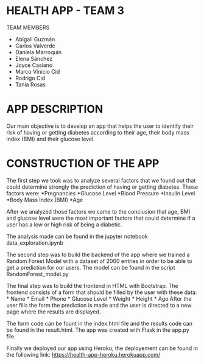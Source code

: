 # HEALTH APP - TEAM 3

TEAM MEMBERS

* Abigail Guzmán
* Carlos Valverde
* Daniela Marroquín 
* Elena Sánchez 
* Joyce Casiano
* Marco Vinicio Cid
* Rodrigo Cid
* Tania Rosas

# APP DESCRIPTION

Our main objective is to develop an app that helps the user to identify their risk of having or getting diabetes according to their age, their body mass index (BMI) and their glucose level. 

# CONSTRUCTION OF THE APP 

The first step we took was to analyze several factors that we found out that could determine strongly the prediction of having or getting diabetes. Those factors were:
  *Pregnancies
  *Glucose Level
  *Blood Pressure
  *Insulin Level
  *Body Mass Index (BMI)
  *Age

After we analyzed those factors we came to the conclusion that age, BMI and glucose level were the most important factors that could determine if a user has a low or high risk of being a diabetic.  

The analysis made can be found in the jupyter notebook data_exploration.ipynb 

The second step was to build the backend of the app where we trained a Random Forest Model with a dataset of 2000 entries in order to be able to get a prediction for our users. The model can be found in the script RandomForest_model.py

The final step was to build the frontend in HTML with Bootstrap. The frontend consists of a form that should be filled by the user with these data: 
      * Name
      * Email
      * Phone
      * Glucose Level
      * Weight
      * Height 
      * Age
After the user fills the form the prediction is made and the user is directed to a new page where the results are displayed.

The form code can be fount in the index.html file and the results code can be found in the result.html. The app was created with Flask in the app.py file. 

Finally we deployed our app using Heroku, the deployement can be found in the following link: https://health-app-heroku.herokuapp.com/
